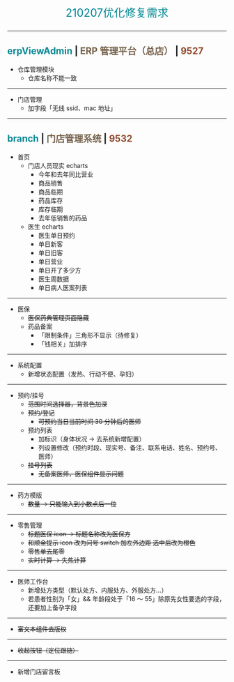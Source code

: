 <p align="center" style="font-size: 25px; color: #008792;">210207优化修复需求</p>

---

## <span style="color: #008792;">erpViewAdmin</span> | <span style="color: #76624c;">ERP 管理平台（总店）</span> | <span style="color: #8f4b2e;">9527</span>

- 仓库管理模块
  - 仓库名称不能一致

---

- 门店管理
  - 加字段「无线 ssid、mac 地址」

---

## <span style="color: #008792;">branch</span> | <span style="color: #76624c;">门店管理系统</span> | <span style="color: #8f4b2e;">9532</span>

- 首页
  - 门店人员现实 echarts
    - 今年和去年同比营业
    - 商品销售
    - 商品临期
    - 药品库存
    - 库存临期
    - 去年低销售的药品
  - 医生 echarts
    - 医生单日预约
    - 单日新客
    - 单日旧客
    - 单日营业
    - 单日开了多少方
    - 医生周数据
    - 单日病人医案列表

---

- 医保
  - ~~医保药典管理页面隐藏~~
  - 药品备案
    - 「限制条件」三角形不显示（待修复）
    - 「钱相关」加排序

---

- 系统配置
  - 新增状态配置（发热、行动不便、孕妇）

---

- 预约/挂号
  - ~~范围时间选择器，背景色加深~~
  - ~~预约/登记~~
    - ~~可预约当日当前时间 30 分钟后的医师~~
  - 预约列表
    - 加标识（身体状况 -> 去系统新增配置）
    - 列设置修改（预约时段、现实号、备注、联系电话、姓名、预约号、医师）
  - ~~挂号列表~~
    - ~~无备案医师，医保组件显示问题~~

---

- 药方模版
  - ~~数量 -> 只能输入到小数点后一位~~

---

- 零售管理
  - ~~标题医保 icon -> 标题名称改为医保方~~
  - ~~和顺金提示 icon 改为问号 switch 加左外边距 选中后改为橙色~~
  - ~~零售单去尾零~~
  - ~~实时计算 -> 失焦计算~~

---

- 医师工作台
  - 新增处方类型（默认处方、内服处方、外服处方...）
  - 若患者性别为「女」&& 年龄段处于「16 ～ 55」除原先女性要选的字段，还要加上备孕字段

---

- ~~富文本组件去版权~~

---

- ~~收起按钮（定位跟随）~~

---

- 新增门店留言板
